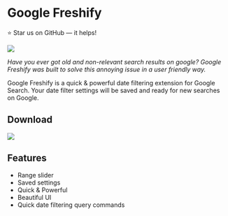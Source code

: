 # Google Freshify
⭐️ Star us on GitHub — it helps!

![](https://i.imgur.com/D6xWvVH.png)

*Have you ever got old and non-relevant search results on google? Google Freshify was built to solve this annoying issue in a user friendly way.* 

Google Freshify is a quick & powerful date filtering extension for Google Search. Your date filter settings will be saved and ready for new searches on Google. 

## Download
<a href="https://chrome.google.com/webstore/category/extensions" 
   target="_blank">
    <img src="https://developer.chrome.com/webstore/images/ChromeWebStore_Badge_v2_496x150.png">
</a>

## Features
- Range slider
- Saved settings
- Quick & Powerful
- Beautiful UI
- Quick date filtering query commands
